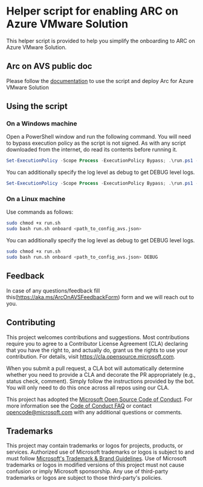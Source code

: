 # Helper script for enabling ARC on Azure VMware Solution

This helper script is provided to help you simplify the onboarding to ARC on Azure VMware Solution.

## Arc on AVS public doc

Please follow the [documentation](https://learn.microsoft.com/en-us/azure/azure-vmware/deploy-arc-for-azure-vmware-solution?tabs=windows) to use the script and deploy Arc for Azure VMware Solution

## Using the script

### On a Windows machine

Open a PowerShell window and run the following command. You will need to bypass execution policy as the script is not signed.
As with any script downloaded from the internet, do read its contents before running it.

```powershell
Set-ExecutionPolicy -Scope Process -ExecutionPolicy Bypass; .\run.ps1 -Operation onboard -FilePath <path_to_config_avs.json>
```
You can additionally specify the log level as debug to get DEBUG level logs.

```powershell
Set-ExecutionPolicy -Scope Process -ExecutionPolicy Bypass; .\run.ps1 -Operation onboard -FilePath <path_to_config_avs.json> -LogLevel DEBUG
```

### On a Linux machine

Use commands as follows:

```bash
sudo chmod +x run.sh 
sudo bash run.sh onboard <path_to_config_avs.json>
```
You can additionally specify the log level as debug to get DEBUG level logs.

```bash
sudo chmod +x run.sh
sudo bash run.sh onboard <path_to_config_avs.json> DEBUG
```

## Feedback

In case of any questions/feedback fill this(https://aka.ms/ArcOnAVSFeedbackForm) form and we will reach out to you.

## Contributing

This project welcomes contributions and suggestions.  Most contributions require you to agree to a
Contributor License Agreement (CLA) declaring that you have the right to, and actually do, grant us
the rights to use your contribution. For details, visit https://cla.opensource.microsoft.com.

When you submit a pull request, a CLA bot will automatically determine whether you need to provide
a CLA and decorate the PR appropriately (e.g., status check, comment). Simply follow the instructions
provided by the bot. You will only need to do this once across all repos using our CLA.

This project has adopted the [Microsoft Open Source Code of Conduct](https://opensource.microsoft.com/codeofconduct/).
For more information see the [Code of Conduct FAQ](https://opensource.microsoft.com/codeofconduct/faq/) or
contact [opencode@microsoft.com](mailto:opencode@microsoft.com) with any additional questions or comments.

## Trademarks

This project may contain trademarks or logos for projects, products, or services. Authorized use of Microsoft 
trademarks or logos is subject to and must follow 
[Microsoft's Trademark & Brand Guidelines](https://www.microsoft.com/en-us/legal/intellectualproperty/trademarks/usage/general).
Use of Microsoft trademarks or logos in modified versions of this project must not cause confusion or imply Microsoft sponsorship.
Any use of third-party trademarks or logos are subject to those third-party's policies.
